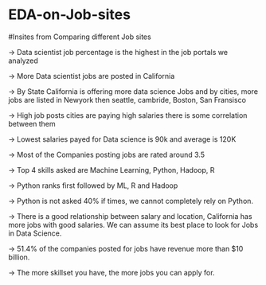 # EDA-on-Job-sites

#Insites from Comparing different Job sites

-> Data scientist job percentage is the highest in the job portals we analyzed

-> More Data scientist jobs are posted in California

-> By State California is offering more data science Jobs and by cities, more jobs are listed in Newyork then seattle, cambride, Boston, San Fransisco

-> High job posts cities are paying high salaries there is some correlation between them

-> Lowest salaries payed for Data science is 90k and average is 120K

-> Most of the Companies posting jobs are rated around 3.5

-> Top 4 skills asked are Machine Learning, Python, Hadoop, R

-> Python ranks first followed by ML, R and Hadoop

-> Python is not asked 40% if times, we cannot completely rely on Python.

-> There is a good relationship between salary and location, California has more jobs with good salaries. We can assume its best place to look for Jobs in Data Science.

-> 51.4% of the companies posted for jobs have revenue more than $10 billion.

-> The more skillset you have, the more jobs you can apply for.
